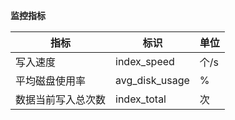 
**监控指标**

| 指标 | 标识 | 单位 |
|---------|---------|---------|
| 写入速度 | index_speed | 个/s |
| 平均磁盘使用率 | avg_disk_usage | % |
| 数据当前写入总次数 | index_total | 次 |